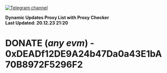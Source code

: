 [![Telegram channel](https://img.shields.io/endpoint?url=https://runkit.io/damiankrawczyk/telegram-badge/branches/master?url=https://t.me/n4z4v0d)](https://t.me/n4z4v0d) 

**Dynamic Updates Proxy List with Proxy Checker**  
**Last Updated: 20.12.23 21:20**

# DONATE (_any evm_) - 0xDEADf12DE9A24b47Da0a43E1bA70B8972F5296F2
